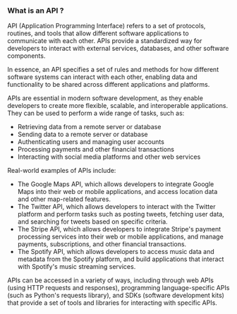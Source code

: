 ### What is an API ?

API (Application Programming Interface) refers to a set of protocols, routines, and tools that allow different software applications to communicate with each other. APIs provide a standardized way for developers to interact with external services, databases, and other software components.

In essence, an API specifies a set of rules and methods for how different software systems can interact with each other, enabling data and functionality to be shared across different applications and platforms.

APIs are essential in modern software development, as they enable developers to create more flexible, scalable, and interoperable applications. They can be used to perform a wide range of tasks, such as:

- Retrieving data from a remote server or database
- Sending data to a remote server or database
- Authenticating users and managing user accounts
- Processing payments and other financial transactions
- Interacting with social media platforms and other web services

Real-world examples of APIs include:

- The Google Maps API, which allows developers to integrate Google Maps into their web or mobile applications, and access location data and other map-related features.
- The Twitter API, which allows developers to interact with the Twitter platform and perform tasks such as posting tweets, fetching user data, and searching for tweets based on specific criteria.
- The Stripe API, which allows developers to integrate Stripe's payment processing services into their web or mobile applications, and manage payments, subscriptions, and other financial transactions.
- The Spotify API, which allows developers to access music data and metadata from the Spotify platform, and build applications that interact with Spotify's music streaming services.

APIs can be accessed in a variety of ways, including through web APIs (using HTTP requests and responses), programming language-specific APIs (such as Python's requests library), and SDKs (software development kits) that provide a set of tools and libraries for interacting with specific APIs.